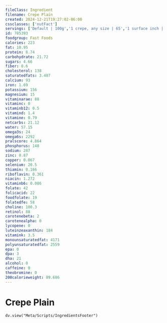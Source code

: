 ```yaml
---
fileClass: Ingredient
filename: Crepe Plain
created: 2024-12-21T19:27:02-06:00
cssclasses: ['nutFact']
servings: ['Default | 100g','1 crepe, any size | 65','1 surface inch | 1']
id: 785393
foodgroup: Fast Foods
calories: 223
fat: 10.95
protein: 8.74
carbohydrate: 21.72
sugars: 4.66
fiber: 0.6
cholesterol: 138
saturatedfats: 3.407
calcium: 93
iron: 1.69
potassium: 156
magnesium: 15
vitaminarae: 88
vitaminc: 0
vitaminb12: 0.5
vitamind: 1.4
vitamine: 0.79
netcarbs: 21.12
water: 57.15
omega3s: 24
omega6s: 2292
pralscore: 4.864
phosphorus: 148
sodium: 287
zinc: 0.87
copper: 0.067
selenium: 20.5
thiamin: 0.166
riboflavin: 0.361
niacin: 1.272
vitaminb6: 0.086
folate: 42
folicacid: 22
foodfolate: 19
folatedfe: 58
choline: 100.3
retinol: 88
carotenebeta: 2
carotenealpha: 0
lycopene: 0
luteinzeaxanthin: 184
vitamink: 3.5
monounsaturatedfat: 4171
polyunsaturatedfat: 2559
epa: 0
dpa: 3
dha: 21
alcohol: 0
caffeine: 0
theobromine: 0
200calorieweight: 89.686
---
```


# Crepe Plain

```dataviewjs
dv.view("Meta/Scripts/IngredientsFooter")
```